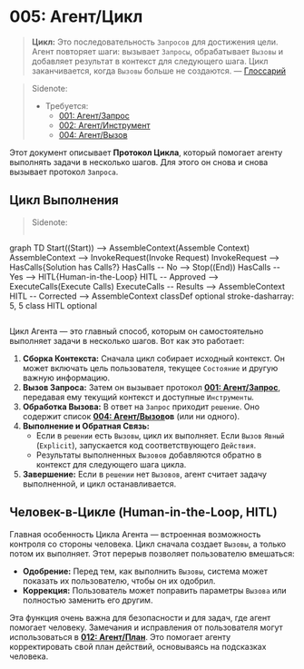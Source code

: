 # 005: Агент/Цикл

> **Цикл:** Это последовательность `Запросов` для достижения цели. Агент повторяет шаги: вызывает `Запросы`, обрабатывает `Вызовы` и добавляет результат в контекст для следующего шага. Цикл заканчивается, когда `Вызовы` больше не создаются. — [Глоссарий](./000_glossary.md)

> Sidenote:
> 
> - Требуется:
>   - [001: Агент/Запрос](./001_agent_request.md)
>   - [002: Агент/Инструмент](./002_agent_tool.md)
>   - [004: Агент/Вызов](./004_agent_call.md)

Этот документ описывает **Протокол Цикла**, который помогает агенту выполнять задачи в несколько шагов. Для этого он снова и снова вызывает протокол `Запроса`.

## Цикл Выполнения

> Sidenote:
> 
> ```mermaid
graph TD
    Start((Start)) --> AssembleContext(Assemble Context)
    AssembleContext --> InvokeRequest(Invoke Request)
    InvokeRequest --> HasCalls{Solution has Calls?}
    HasCalls -- No --> Stop((End))
    HasCalls -- Yes --> HITL{Human-in-the-Loop}
    HITL -- Approved --> ExecuteCalls(Execute Calls)
    ExecuteCalls -- Results --> AssembleContext
    HITL -- Corrected --> AssembleContext
    classDef optional stroke-dasharray: 5, 5
    class HITL optional
> ```

Цикл Агента — это главный способ, которым он самостоятельно выполняет задачи в несколько шагов. Вот как это работает:

1.  **Сборка Контекста:** Сначала цикл собирает исходный контекст. Он может включать цель пользователя, текущее `Состояние` и другую важную информацию.
2.  **Вызов Запроса:** Затем он вызывает протокол **[001: Агент/Запрос](./001_agent_request.md)**, передавая ему текущий контекст и доступные `Инструменты`.
3.  **Обработка Вызова:** В ответ на `Запрос` приходит `решение`. Оно содержит список **[004: Агент/Вызов](./004_agent_call.md)ов** (или ни одного).
4.  **Выполнение и Обратная Связь:**
    - Если в `решении` есть `Вызовы`, цикл их выполняет. Если `Вызов` `Явный` (`Explicit`), запускается код соответствующего `Действия`.
    - Результаты выполненных `Вызовов` добавляются обратно в контекст для следующего шага цикла.
5.  **Завершение:** Если в `решении` нет `Вызовов`, агент считает задачу выполненной, и цикл останавливается.

## Человек-в-Цикле (Human-in-the-Loop, HITL)

Главная особенность Цикла Агента — встроенная возможность контроля со стороны человека. Цикл сначала создает `Вызовы`, а только потом их выполняет. Этот перерыв позволяет пользователю вмешаться:

- **Одобрение:** Перед тем, как выполнить `Вызовы`, система может показать их пользователю, чтобы он их одобрил.
- **Коррекция:** Пользователь может поправить параметры `Вызова` или полностью заменить его другим.

Эта функция очень важна для безопасности и для задач, где агент помогает человеку. Замечания и исправления от пользователя могут использоваться в **[012: Агент/План](./012_agent_plan.md)**. Это помогает агенту корректировать свой план действий, основываясь на подсказках человека.